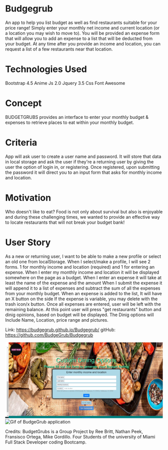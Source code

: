 # Budgegrub
An app to help you list budget as well as find restaurants suitable for your price range!
Simply enter your monthly net income and current location (or a location you may wish to move to).
You will be provided an expense form that will allow you to add an expense to a list that will be deducted from your budget.
At any time after you provide an income and location, you can request a list of a few restaurants near that location. 

# Technologies Used
Bootstrap 4.5
Anime Js 2.0
Jquery 3.5
Css
Font Awesome

# Concept
BUDGETGRUBS provides an interface to enter your monthly budget & expenses to retrieve places to eat within your monthly budget.

# Criteria 
App will ask user to create a user name and password.
It will store that data in local storage and ask the user if
they're a returning user by giving the user the option of login in,
or registering.
Once registered, upon submitting the password it will direct you to 
an input form that asks for monthly income and location.

# Motivation
Who doesn't like to eat? Food is not only about survival but also is enjoyable and during these challenging times, we wanted to provide an effective way to locate restaurants that will not break your budget bank!

# User Story
As a new or returning user, I want to be able to make a new profile or select an old one from localStorage.
When I select/make a profile, I will see 2 forms. 1 for monthly income and location (required) and 1 for entering an expense.
When I enter my monthly income and location it will be displayed somewhere on the page as a budget.
When I enter an expense it will take at least the name of the expense and the amount
When I submit the expense it will append it to a list of expenses and subtract the sum of all the expenses from your monthly budget.
When an expense is added to the list, It will have an X button on the side
If the expense is variable, you may delete with the trash icon/x button.
Once all expenses are entered, user will be left with the remaining balance.
At this point user will press "get restaurants" button and dinig opinions,
based on budget will be displayed.
The Dinig options will Include Name, Location, price range and pictures.



 












Link: https://budgegrub.github.io/Budgegrub/
gitHub: https://github.com/BudgeGrub/Budgegrub


![Screenshot of Application](./Assets/AppScreenShot.png "BudgetGrubs")
![Gif of BudgeGrub application](./Assets/budgeGrub.gif)

Credits: BudgetGrubs is a Group Project by
Ree Britt, Nathan Peek, Fransisco Ortega, Mike Gordillo.
Four Students of the university of Miami Full Stack 
Developer coding Bootcamp.
